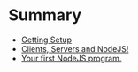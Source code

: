 # Summary

* [Getting Setup](README.md)
* [Clients, Servers and NodeJS!](clients-servers-and-nodejs.md)
* [Your first NodeJS program.](your-first-nodejs-program.md)

